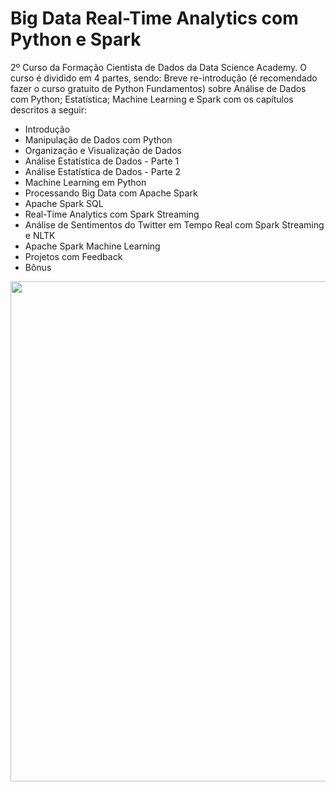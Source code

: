 # Big Data Real-Time Analytics com Python e Spark

2º Curso da Formação Cientista de Dados da Data Science Academy. O curso é dividido em 4 partes, sendo: Breve re-introdução (é recomendado fazer o curso gratuito de Python Fundamentos) sobre Análise de Dados com Python; Estatística; Machine Learning e Spark com os capítulos descritos a seguir:


<ul>
  <li>Introdução</li>
  <li>Manipulação de Dados com Python</li>
  <li>Organização e Visualização de Dados</li>
  <li>Análise Estatística de Dados - Parte 1</li>
  <li>Análise Estatística de Dados - Parte 2</li>
  <li>Machine Learning em Python</li>
  <li>Processando Big Data com Apache Spark</li>
  <li>Apache Spark SQL</li>
  <li>Real-Time Analytics com Spark Streaming</li>
  <li>Análise de Sentimentos do Twitter em Tempo Real com Spark Streaming e NLTK</li>
  <li>Apache Spark Machine Learning</li>
  <li>Projetos com Feedback</li>
  <li>Bônus</li>
</ul>

<center><img src="https://user-images.githubusercontent.com/61481422/104815337-a06afb80-57f2-11eb-90ef-41d199770b41.jpg" alt="" width="800"></center>